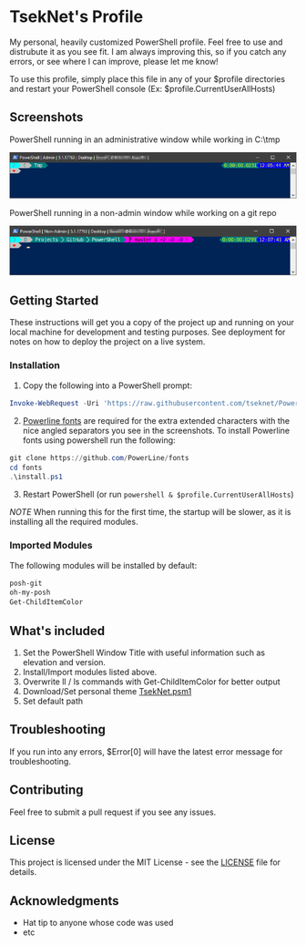 # TsekNet's Profile

My personal, heavily customized PowerShell profile. Feel free to use and distrubute it as
you see fit. I am always improving this, so if you catch any errors, or see where I
can improve, please let me know!

To use this profile, simply place this file in any of your $profile
directories and restart your PowerShell console
(Ex: $profile.CurrentUserAllHosts)

## Screenshots

PowerShell running in an administrative window while working in C:\tmp

![PowerShell Admin](PowerShell_Admin_No_Git.png)

PowerShell running in a non-admin window while working on a git repo

![PowerShell Non-Admin](PowerShell_NoAdmin_Git.png)

## Getting Started

These instructions will get you a copy of the project up and running on your local machine for development and testing purposes. See deployment for notes on how to deploy the project on a live system.

### Installation

1. Copy the following into a PowerShell prompt:

```powershell
Invoke-WebRequest -Uri 'https://raw.githubusercontent.com/tseknet/PowerShell/master/Profile/Profile.ps1' -OutFile $profile.CurrentUserAllHosts
```

2. [Powerline fonts](https://github.com/PowerLine/fonts) are required for the extra extended characters with the nice angled separators you see in the screenshots. To install Powerline fonts using powershell run the following:

```powershell
git clone https://github.com/PowerLine/fonts
cd fonts
.\install.ps1
```

3. Restart PowerShell (or run ```powershell & $profile.CurrentUserAllHosts```)

*NOTE* When running this for the first time, the startup will be slower, as it is installing all the required modules.

### Imported Modules

The following modules will be installed by default:

```powershell {.good}
posh-git
oh-my-posh
Get-ChildItemColor
```

## What's included

1. Set the PowerShell Window Title with useful information such as elevation and version.
1. Install/Import modules listed above.
1. Overwrite ll / ls commands with Get-ChildItemColor for better output
1. Download/Set personal theme [TsekNet.psm1](Themes/TsekNet.psm1)
1. Set default path

## Troubleshooting

If you run into any errors, $Error[0] will have the latest error message for troubleshooting.

## Contributing

Feel free to submit a pull request if you see any issues.

## License

This project is licensed under the MIT License - see the [LICENSE](../LICENSE) file for details.

## Acknowledgments

* Hat tip to anyone whose code was used
* etc
